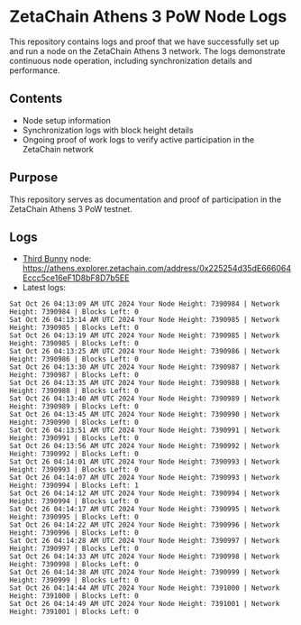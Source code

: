 # ZetaChain Athens 3 PoW Node Logs
This repository contains logs and proof that we have successfully set up and run a node on the ZetaChain Athens 3 network. The logs demonstrate continuous node operation, including synchronization details and performance.

## Contents
- Node setup information
- Synchronization logs with block height details
- Ongoing proof of work logs to verify active participation in the ZetaChain network

## Purpose
This repository serves as documentation and proof of participation in the ZetaChain Athens 3 PoW testnet.

## Logs

- [Third Bunny](https://thirdbunny.xyz/) node: https://athens.explorer.zetachain.com/address/0x225254d35dE666064Eccc5ce16eF1D8bF8D7b5EE
- Latest logs:
```
Sat Oct 26 04:13:09 AM UTC 2024 Your Node Height: 7390984 | Network Height: 7390984 | Blocks Left: 0
Sat Oct 26 04:13:14 AM UTC 2024 Your Node Height: 7390985 | Network Height: 7390985 | Blocks Left: 0
Sat Oct 26 04:13:19 AM UTC 2024 Your Node Height: 7390985 | Network Height: 7390985 | Blocks Left: 0
Sat Oct 26 04:13:25 AM UTC 2024 Your Node Height: 7390986 | Network Height: 7390986 | Blocks Left: 0
Sat Oct 26 04:13:30 AM UTC 2024 Your Node Height: 7390987 | Network Height: 7390987 | Blocks Left: 0
Sat Oct 26 04:13:35 AM UTC 2024 Your Node Height: 7390988 | Network Height: 7390988 | Blocks Left: 0
Sat Oct 26 04:13:40 AM UTC 2024 Your Node Height: 7390989 | Network Height: 7390989 | Blocks Left: 0
Sat Oct 26 04:13:45 AM UTC 2024 Your Node Height: 7390990 | Network Height: 7390990 | Blocks Left: 0
Sat Oct 26 04:13:51 AM UTC 2024 Your Node Height: 7390991 | Network Height: 7390991 | Blocks Left: 0
Sat Oct 26 04:13:56 AM UTC 2024 Your Node Height: 7390992 | Network Height: 7390992 | Blocks Left: 0
Sat Oct 26 04:14:01 AM UTC 2024 Your Node Height: 7390993 | Network Height: 7390993 | Blocks Left: 0
Sat Oct 26 04:14:07 AM UTC 2024 Your Node Height: 7390993 | Network Height: 7390994 | Blocks Left: 1
Sat Oct 26 04:14:12 AM UTC 2024 Your Node Height: 7390994 | Network Height: 7390994 | Blocks Left: 0
Sat Oct 26 04:14:17 AM UTC 2024 Your Node Height: 7390995 | Network Height: 7390995 | Blocks Left: 0
Sat Oct 26 04:14:22 AM UTC 2024 Your Node Height: 7390996 | Network Height: 7390996 | Blocks Left: 0
Sat Oct 26 04:14:28 AM UTC 2024 Your Node Height: 7390997 | Network Height: 7390997 | Blocks Left: 0
Sat Oct 26 04:14:33 AM UTC 2024 Your Node Height: 7390998 | Network Height: 7390998 | Blocks Left: 0
Sat Oct 26 04:14:38 AM UTC 2024 Your Node Height: 7390999 | Network Height: 7390999 | Blocks Left: 0
Sat Oct 26 04:14:44 AM UTC 2024 Your Node Height: 7391000 | Network Height: 7391000 | Blocks Left: 0
Sat Oct 26 04:14:49 AM UTC 2024 Your Node Height: 7391001 | Network Height: 7391001 | Blocks Left: 0
```
